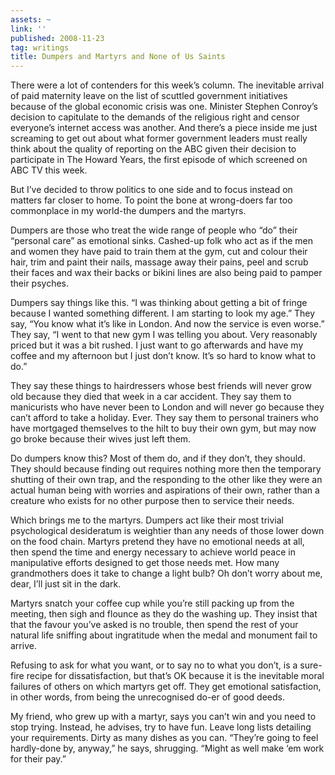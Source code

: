 ```yaml
---
assets: ~
link: ''
published: 2008-11-23
tag: writings
title: Dumpers and Martyrs and None of Us Saints
---
```

There were a lot of contenders for this week’s column. The inevitable
arrival of paid maternity leave on the list of scuttled government
initiatives because of the global economic crisis was one. Minister
Stephen Conroy’s decision to capitulate to the demands of the religious
right and censor everyone’s internet access was another. And there’s a
piece inside me just screaming to get out about what former government
leaders must really think about the quality of reporting on the ABC
given their decision to participate in The Howard Years, the first
episode of which screened on ABC TV this week.

But I’ve decided to throw politics to one side and to focus instead on
matters far closer to home. To point the bone at wrong-doers far too
commonplace in my world-the dumpers and the martyrs.

Dumpers are those who treat the wide range of people who “do” their
“personal care” as emotional sinks. Cashed-up folk who act as if the men
and women they have paid to train them at the gym, cut and colour their
hair, trim and paint their nails, massage away their pains, peel and
scrub their faces and wax their backs or bikini lines are also being
paid to pamper their psyches.

Dumpers say things like this. “I was thinking about getting a bit of
fringe because I wanted something different. I am starting to look my
age.” They say, “You know what it’s like in London. And now the service
is even worse.” They say, “I went to that new gym I was telling you
about. Very reasonably priced but it was a bit rushed. I just want to go
afterwards and have my coffee and my afternoon but I just don’t know.
It’s so hard to know what to do.”

They say these things to hairdressers whose best friends will never grow
old because they died that week in a car accident. They say them to
manicurists who have never been to London and will never go because they
can’t afford to take a holiday. Ever. They say them to personal trainers
who have mortgaged themselves to the hilt to buy their own gym, but may
now go broke because their wives just left them.

Do dumpers know this? Most of them do, and if they don’t, they should.
They should because finding out requires nothing more then the temporary
shutting of their own trap, and the responding to the other like they
were an actual human being with worries and aspirations of their own,
rather than a creature who exists for no other purpose then to service
their needs.

Which brings me to the martyrs. Dumpers act like their most trivial
psychological desideratum is weightier than any needs of those lower
down on the food chain. Martyrs pretend they have no emotional needs at
all, then spend the time and energy necessary to achieve world peace in
manipulative efforts designed to get those needs met. How many
grandmothers does it take to change a light bulb? Oh don’t worry about
me, dear, I’ll just sit in the dark.

Martyrs snatch your coffee cup while you’re still packing up from the
meeting, then sigh and flounce as they do the washing up. They insist
that that the favour you’ve asked is no trouble, then spend the rest of
your natural life sniffing about ingratitude when the medal and monument
fail to arrive.

Refusing to ask for what you want, or to say no to what you don’t, is a
sure-fire recipe for dissatisfaction, but that’s OK because it is the
inevitable moral failures of others on which martyrs get off. They get
emotional satisfaction, in other words, from being the unrecognised
do-er of good deeds.

My friend, who grew up with a martyr, says you can’t win and you need to
stop trying. Instead, he advises, try to have fun. Leave long lists
detailing your requirements. Dirty as many dishes as you can. “They’re
going to feel hardly-done by, anyway,” he says, shrugging. “Might as
well make ‘em work for their pay.”